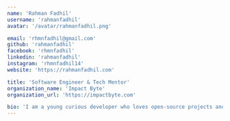 ```yaml
---
name: 'Rahman Fadhil'
username: 'rahmanfadhil'
avatar: '/avatar/rahmanfadhil.png'

email: 'rhmnfadhil@gmail.com'
github: 'rahmanfadhil'
facebook: 'rhmnfadhil'
linkedin: 'rahmanfadhil'
instagram: 'rhmnfadhil14'
website: 'https://rahmanfadhil.com'

title: 'Software Engineer & Tech Mentor'
organization_name: 'Impact Byte'
organization_url: 'https://impactbyte.com'

bio: 'I am a young curious developer who loves open-source projects and try new things about technology. I wrote my first "hello world" when I was 10 years old. And my goal is to make earth become a better place.'
---
```

